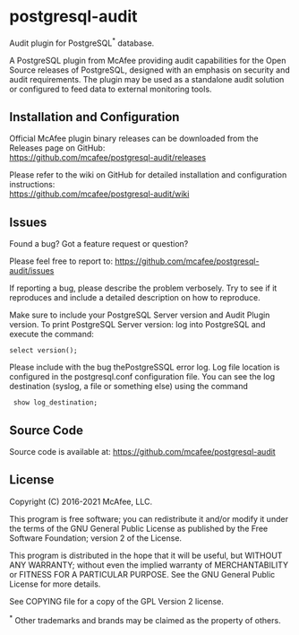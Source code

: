 # postgresql-audit
Audit plugin for PostgreSQL<sup>*</sup> database.

A PostgreSQL plugin from McAfee providing audit capabilities for the Open Source releases
of PostgreSQL, designed with an emphasis on security and audit requirements. The plugin may be used
as a standalone audit solution or configured to feed data to external monitoring tools.


Installation and Configuration
------------------------------

Official McAfee plugin binary releases can be downloaded from the Releases page on GitHub: <br/>
https://github.com/mcafee/postgresql-audit/releases

Please refer to the wiki on GitHub for detailed installation and configuration instructions: <br/>
https://github.com/mcafee/postgresql-audit/wiki

Issues
------------------------------

Found a bug? Got a feature request or question?

Please feel free to report to: https://github.com/mcafee/postgresql-audit/issues

If reporting a bug, please describe the problem verbosely. Try to see if it reproduces and
include a detailed description on how to reproduce.

Make sure to include your PostgreSQL Server version and Audit Plugin version.
To print PostgreSQL Server version: log into PostgreSQL and execute the command:

    select version();

Please include with the bug thePostgreSSQL error log.
Log file location is configured in the postgresql.conf configuration
file.  You can see the log destination (syslog, a file or something else)
using the command

     show log_destination;

Source Code
-------------------------------
Source code is available at: https://github.com/mcafee/postgresql-audit


License
-------------------------------
Copyright (C) 2016-2021 McAfee, LLC.

This program is free software; you can redistribute it and/or modify it under the terms of the GNU
General Public License as published by the Free Software Foundation; version 2 of the License.

This program is distributed in the hope that it will be useful, but WITHOUT ANY WARRANTY;
without even the implied warranty of MERCHANTABILITY or FITNESS FOR A PARTICULAR PURPOSE.
See the GNU General Public License for more details.

See COPYING file for a copy of the GPL Version 2 license.

<sup>*</sup> Other trademarks and brands may be claimed as the property of others.
